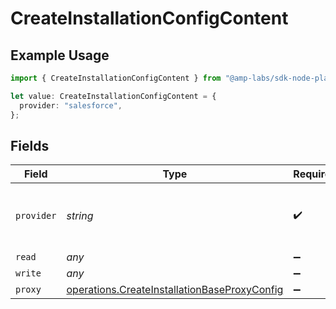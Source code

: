 # CreateInstallationConfigContent

## Example Usage

```typescript
import { CreateInstallationConfigContent } from "@amp-labs/sdk-node-platform/models/operations";

let value: CreateInstallationConfigContent = {
  provider: "salesforce",
};
```

## Fields

| Field                                                                                                        | Type                                                                                                         | Required                                                                                                     | Description                                                                                                  | Example                                                                                                      |
| ------------------------------------------------------------------------------------------------------------ | ------------------------------------------------------------------------------------------------------------ | ------------------------------------------------------------------------------------------------------------ | ------------------------------------------------------------------------------------------------------------ | ------------------------------------------------------------------------------------------------------------ |
| `provider`                                                                                                   | *string*                                                                                                     | :heavy_check_mark:                                                                                           | The SaaS API that we are integrating with.                                                                   | salesforce                                                                                                   |
| `read`                                                                                                       | *any*                                                                                                        | :heavy_minus_sign:                                                                                           | N/A                                                                                                          |                                                                                                              |
| `write`                                                                                                      | *any*                                                                                                        | :heavy_minus_sign:                                                                                           | N/A                                                                                                          |                                                                                                              |
| `proxy`                                                                                                      | [operations.CreateInstallationBaseProxyConfig](../../models/operations/createinstallationbaseproxyconfig.md) | :heavy_minus_sign:                                                                                           | N/A                                                                                                          |                                                                                                              |